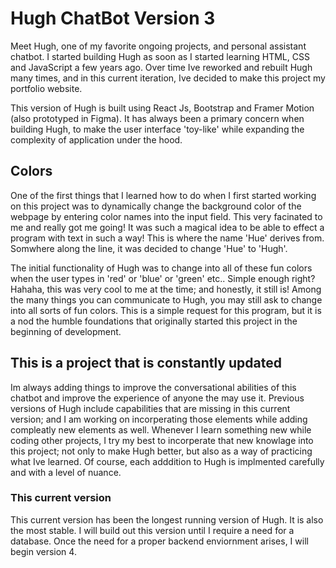 # Hugh ChatBot Version 3

Meet Hugh, one of my favorite ongoing projects, and personal assistant chatbot. I started building Hugh as soon as I started learning HTML, CSS and JavaScript a few years ago. Over time Ive reworked and rebuilt Hugh many times, and in this current iteration, Ive decided to make this project my portfolio website.

This version of Hugh is built using React Js, Bootstrap and Framer Motion (also prototyped in Figma). It has always been a primary concern when building Hugh, to make the user interface 'toy-like' while expanding the complexity of application under the hood.

## Colors

One of the first things that I learned how to do when I first started working on this project was to dynamically change the background color of the webpage by entering color names into the input field. This very facinated to me and really got me going! It was such a magical idea to be able to effect a program with text in such a way! This is where the name 'Hue' derives from. Somwhere along the line, it was decided to change 'Hue' to 'Hugh'.

The initial functionality of Hugh was to change into all of these fun colors when the user types in 'red' or 'blue' or 'green' etc.. Simple enough right? Hahaha, this was very cool to me at the time; and honestly, it still is! Among the many things you can communicate to Hugh, you may still ask to change into all sorts of fun colors. This is a simple request for this program, but it is a nod the humble foundations that originally started this project in the beginning of development.

## This is a project that is constantly updated

Im always adding things to improve the conversational abilities of this chatbot and improve the experience of anyone the may use it. Previous versions of Hugh include capabilities that are missing in this current version; and I am working on incorperating those elements while adding compleatly new elements as well. Whenever I learn something new while coding other projects, I try my best to incorperate that new knowlage into this project; not only to make Hugh better, but also as a way of practicing what Ive learned. Of course, each adddition to Hugh is implmented carefully and with a level of nuance.

### This current version

This current version has been the longest running version of Hugh. It is also the most stable. I will build out this version until I require a need for a database. Once the need for a proper backend enviornment arises, I will begin version 4.
